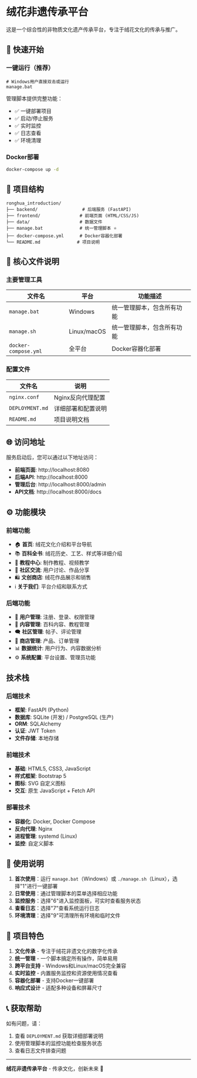 # 绒花非遗传承平台

这是一个综合性的非物质文化遗产传承平台，专注于绒花文化的传承与推广。

## 🚀 快速开始

### 一键运行（推荐）

```batch
# Windows用户直接双击或运行
manage.bat
```

管理脚本提供完整功能：

- ✅ 一键部署项目
- ✅ 启动/停止服务
- ✅ 实时监控
- ✅ 日志查看
- ✅ 环境清理

### Docker部署

```bash
docker-compose up -d
```

## 📁 项目结构

```
ronghua_introduction/
├── backend/                 # 后端服务 (FastAPI)
├── frontend/               # 前端页面 (HTML/CSS/JS)  
├── data/                   # 数据文件
├── manage.bat              # 统一管理脚本 ⭐
├── docker-compose.yml      # Docker容器化部署
└── README.md              # 项目说明
```

## 🎯 核心文件说明

### 主要管理工具

| 文件名               | 平台        | 功能描述                   |
| -------------------- | ----------- | -------------------------- |
| `manage.bat`         | Windows     | 统一管理脚本，包含所有功能 |
| `manage.sh`          | Linux/macOS | 统一管理脚本，包含所有功能 |
| `docker-compose.yml` | 全平台      | Docker容器化部署           |

### 配置文件

| 文件名          | 说明               |
| --------------- | ------------------ |
| `nginx.conf`    | Nginx反向代理配置  |
| `DEPLOYMENT.md` | 详细部署和配置说明 |
| `README.md`     | 项目说明文档       |

## 🌐 访问地址

服务启动后，您可以通过以下地址访问：

- **前端页面**: http://localhost:8080
- **后端API**: http://localhost:8000
- **管理后台**: http://localhost:8000/admin
- **API文档**: http://localhost:8000/docs

## ⚙️ 功能模块

### 前端功能

- 🏠 **首页**: 绒花文化介绍和平台导航
- 📚 **百科全书**: 绒花历史、工艺、样式等详细介绍
- 🎥 **教程中心**: 制作教程、视频教学
- 💬 **社区交流**: 用户讨论、作品分享
- 🛍️ **文创商店**: 绒花作品展示和销售
- ℹ️ **关于我们**: 平台介绍和联系方式

### 后端功能

- 👥 **用户管理**: 注册、登录、权限管理
- 📄 **内容管理**: 百科内容、教程管理
- 🗨️ **社区管理**: 帖子、评论管理
- 🛒 **商店管理**: 产品、订单管理
- 📊 **数据统计**: 用户行为、内容数据分析
- ⚙️ **系统配置**: 平台设置、管理员功能

## 技术栈

### 后端技术

- **框架**: FastAPI (Python)
- **数据库**: SQLite (开发) / PostgreSQL (生产)
- **ORM**: SQLAlchemy
- **认证**: JWT Token
- **文件存储**: 本地存储

### 前端技术

- **基础**: HTML5, CSS3, JavaScript
- **样式框架**: Bootstrap 5
- **图标**: SVG 自定义图标
- **交互**: 原生 JavaScript + Fetch API

### 部署技术

- **容器化**: Docker, Docker Compose
- **反向代理**: Nginx
- **进程管理**: systemd (Linux)
- **监控**: 自定义脚本

## 📝 使用说明

1. **首次使用**：运行 `manage.bat`（Windows）或 `./manage.sh`（Linux），选择"1"进行一键部署
2. **日常使用**：通过管理脚本的菜单选择相应功能
3. **监控服务**：选择"6"进入监控面板，可实时查看服务状态
4. **查看日志**：选择"7"查看系统运行日志
5. **环境清理**：选择"9"可清理所有环境和临时文件

## 🎉 项目特色

1. **文化传承** - 专注于绒花非遗文化的数字化传承
2. **统一管理** - 一个脚本搞定所有操作，简单易用
3. **跨平台支持** - Windows和Linux/macOS完全兼容
4. **实时监控** - 内置服务监控和资源使用情况查看
5. **容器化部署** - 支持Docker一键部署
6. **响应式设计** - 适配多种设备和屏幕尺寸

## 📞 获取帮助

如有问题，请：

1. 查看 `DEPLOYMENT.md` 获取详细部署说明
2. 使用管理脚本的监控功能检查服务状态
3. 查看日志文件排查问题

---

**绒花非遗传承平台** - 传承文化，创新未来 🌸
